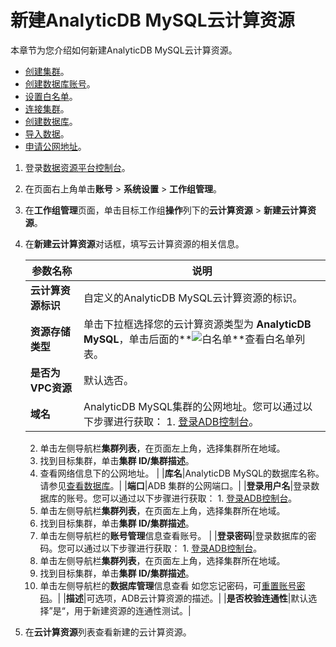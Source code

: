 # 新建AnalyticDB MySQL云计算资源

本章节为您介绍如何新建AnalyticDB MySQL云计算资源。

-   [创建集群](https://help.aliyun.com/document_detail/122234.html?spm=a2c4g.11186623.6.589.173d152fzd8Vx3)。
-   [创建数据库账号](https://help.aliyun.com/document_detail/122280.html?spm=a2c4g.11186623.6.590.7a6b4ecbFdXbrd)。
-   [设置白名单](https://help.aliyun.com/document_detail/122244.html?spm=a2c4g.11186623.6.591.439e7c78PCC26X)。
-   [连接集群](https://help.aliyun.com/document_detail/122512.html?spm=a2c4g.11186623.6.592.6d9d1ad941ffwj)。
-   [创建数据库](https://help.aliyun.com/document_detail/135654.html?spm=a2c4g.11186623.6.593.781c6b32maAPNw)。
-   [导入数据](https://help.aliyun.com/document_detail/188324.html?spm=a2c4g.11186623.6.594.5c7c7c1dfdWZvS)。
-   [申请公网地址](https://help.aliyun.com/document_detail/122252.html?spm=a2c4g.11186623.6.598.1ee62206qajuIF)。

1.  登录[数据资源平台控制台](https://dataq.console.aliyun.com)。

2.  在页面右上角单击**账号** \> **系统设置** \> **工作组管理**。

3.  在**工作组管理**页面，单击目标工作组**操作**列下的**云计算资源** \> **新建云计算资源**。

4.  在**新建云计算资源**对话框，填写云计算资源的相关信息。

    |参数名称|说明|
    |----|--|
    |**云计算资源标识**|自定义的AnalyticDB MySQL云计算资源的标识。|
    |**资源存储类型**|单击下拉框选择您的云计算资源类型为 **AnalyticDB MySQL**，单击后面的**![白名单](https://static-aliyun-doc.oss-accelerate.aliyuncs.com/assets/img/zh-CN/2847900161/p211240.png)**查看白名单列表。|
    |**是否为VPC资源**|默认选否。|
    |**域名**|AnalyticDB MySQL集群的公网地址。您可以通过以下步骤进行获取：     1.  [登录ADB控制台](https://ads.console.aliyun.com/)。
    2.  单击左侧导航栏**集群列表**，在页面左上角，选择集群所在地域。
    3.  找到目标集群，单击**集群 ID/集群描述**。
    4.  查看网络信息下的公网地址。 |
    |**库名**|AnalyticDB MySQL的数据库名称。请参见[查看数据库](https://help.aliyun.com/document_detail/135654.html?spm=a2c4g.11186623.6.593.2cc77c78SkD6HO)。|
    |**端口**|ADB 集群的公网端口。|
    |**登录用户名**|登录数据库的账号。您可以通过以下步骤进行获取：     1.  [登录ADB控制台](https://ads.console.aliyun.com/)。
    2.  单击左侧导航栏**集群列表**，在页面左上角，选择集群所在地域。
    3.  找到目标集群，单击**集群 ID/集群描述**。
    4.  单击左侧导航栏的**账号管理**信息查看账号。 |
    |**登录密码**|登录数据库的密码。您可以通过以下步骤进行获取：     1.  [登录ADB控制台](https://ads.console.aliyun.com/)。
    2.  单击左侧导航栏**集群列表**，在页面左上角，选择集群所在地域。
    3.  找到目标集群，单击**集群 ID/集群描述**。
    4.  单击左侧导航栏的**数据库管理**信息查看
如您忘记密码，可[重置账号密码](https://help.aliyun.com/document_detail/122659.html?spm=a2c4g.11174283.6.661.1e289abd3wqx7d)。|
    |**描述**|可选项，ADB云计算资源的描述。|
    |**是否校验连通性**|默认选择”是“，用于新建资源的连通性测试。|

5.  在**云计算资源**列表查看新建的云计算资源。


